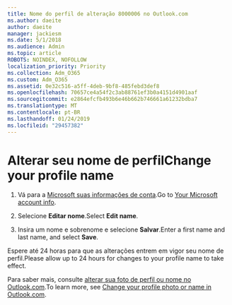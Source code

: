 ```yaml
---
title: Nome do perfil de alteração 8000006 no Outlook.com
ms.author: daeite
author: daeite
manager: jackiesm
ms.date: 5/1/2018
ms.audience: Admin
ms.topic: article
ROBOTS: NOINDEX, NOFOLLOW
localization_priority: Priority
ms.collection: Adm_O365
ms.custom: Adm_O365
ms.assetid: 0e32c516-a5ff-4deb-9bf8-485febd3def8
ms.openlocfilehash: 70657ce4a54f2c3ab88761ef3b0a4151d4901aaf
ms.sourcegitcommit: e2864efcfb493b6e46b662b746661a61232bdba7
ms.translationtype: MT
ms.contentlocale: pt-BR
ms.lasthandoff: 01/24/2019
ms.locfileid: "29457382"
---
```

# <a name="change-your-profile-name"></a><span data-ttu-id="b5dff-102">Alterar seu nome de perfil</span><span class="sxs-lookup"><span data-stu-id="b5dff-102">Change your profile name</span></span>

1. <span data-ttu-id="b5dff-103">Vá para a [Microsoft suas informações de conta](https://go.microsoft.com/fwlink/p/?linkid=860841).</span><span class="sxs-lookup"><span data-stu-id="b5dff-103">Go to [Your Microsoft account info](https://go.microsoft.com/fwlink/p/?linkid=860841).</span></span>
    
2. <span data-ttu-id="b5dff-104">Selecione **Editar nome**.</span><span class="sxs-lookup"><span data-stu-id="b5dff-104">Select **Edit name**.</span></span> 
    
3. <span data-ttu-id="b5dff-105">Insira um nome e sobrenome e selecione **Salvar**.</span><span class="sxs-lookup"><span data-stu-id="b5dff-105">Enter a first name and last name, and select **Save**.</span></span> 
    
<span data-ttu-id="b5dff-106">Espere até 24 horas para que as alterações entrem em vigor seu nome de perfil.</span><span class="sxs-lookup"><span data-stu-id="b5dff-106">Please allow up to 24 hours for changes to your profile name to take effect.</span></span>
  
<span data-ttu-id="b5dff-107">Para saber mais, consulte [alterar sua foto de perfil ou nome no Outlook.com](https://go.microsoft.com/fwlink/?linkid=873110).</span><span class="sxs-lookup"><span data-stu-id="b5dff-107">To learn more, see [Change your profile photo or name in Outlook.com](https://go.microsoft.com/fwlink/?linkid=873110).</span></span>
  

